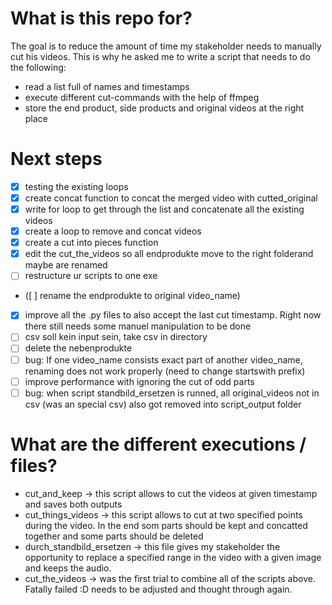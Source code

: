 # What is this repo for? 

The goal is to reduce the amount of time my stakeholder needs to manually cut his videos. This is why he asked me to write a script that needs to do the following: 
- read a list full of names and timestamps 
- execute different cut-commands with the help of ffmpeg 
- store the end product, side products and original videos at the right place

# Next steps
- [x] testing the existing loops
- [x] create concat function to concat the merged video with cutted_original
- [x] write for loop to get through the list and concatenate all the existing videos
- [x] create a loop to remove and concat videos
- [x] create a cut into pieces function
- [x] edit the cut_the_videos so all endprodukte move to the right folderand maybe are renamed
- [ ] restructure ur scripts to one exe
- ([ ] rename the endprodukte to original video_name)
- [x] improve all the .py files to also accept the last cut timestamp. Right now there still needs some manuel manipulation to be done
- [ ] csv soll kein input sein, take csv in directory
- [ ] delete the nebenprodukte
- [ ] bug: If one video_name consists exact part of another video_name, renaming does not work properly (need to change startswith prefix)
- [ ] improve performance with ignoring the cut of odd parts 
- [ ] bug: when script standbild_ersetzen is runned, all original_videos not in csv (was an special csv) also got removed into script_output folder

# What are the different executions / files? 
- cut_and_keep -> this script allows to cut the videos at given timestamp and saves both outputs 
- cut_things_videos -> this script allows to cut at two specified points during the video. In the end som parts should be kept and concatted together and some parts should be deleted
- durch_standbild_ersetzen -> this file gives my stakeholder the opportunity to replace a specified range in the video with a given image and keeps the audio. 
- cut_the_videos -> was the first trial to combine all of the scripts above. Fatally failed :D needs to be adjusted and thought through again.  
